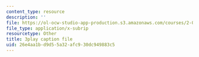 ```yaml
---
content_type: resource
description: ''
file: https://ol-ocw-studio-app-production.s3.amazonaws.com/courses/2-003sc-engineering-dynamics-fall-2011/26e4aa1bd9d55a32afc930dc949883c5_tm51lwadMOc.vtt
file_type: application/x-subrip
resourcetype: Other
title: 3play caption file
uid: 26e4aa1b-d9d5-5a32-afc9-30dc949883c5
---
```

